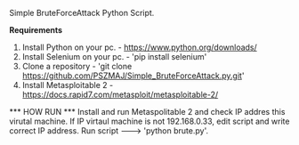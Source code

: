 Simple BruteForceAttack Python Script.

****Requirements****

1. Install Python on your pc. - https://www.python.org/downloads/
2. Install Selenium on your pc. - 'pip install selenium'
3. Clone a repository - 'git clone https://github.com/PSZMAJ/Simple_BruteForceAttack.py.git'
4. Install Metasploitable 2 - https://docs.rapid7.com/metasploit/metasploitable-2/


*** HOW RUN ***
Install and run Metaspolitable 2 and check IP addres this virutal machine. 
If IP virtaul machine is not 192.168.0.33, edit script and write correct IP address.
Run script ---> 'python brute.py'.